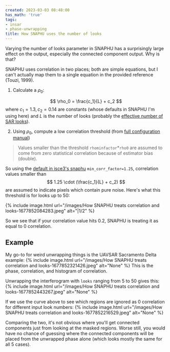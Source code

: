 ```yaml
---
created: 2023-03-03 08:48:00
has_math: 'true'
tags:
- insar
- phase-unwrapping
title: How SNAPHU uses the number of looks
---
```


Varying the number of looks parameter in SNAPHU has a surprisingly large effect on the output, especially the connected component output. Why is that?

SNAPHU uses correlation in two places; both are simple equations, but I can't actually map them to a single equation in the provided reference (Touzi, 1999).

1. Calculate a $\rho_0$:

$$
\rho_0 = \frac{c_1}{L} + c_2
$$
where $c_1 = 1.3, c_2 = 0.14$ are constants (whose defaults in SNAPHU I'm using here) and $L$ is the number of looks (probably the [effective number of SAR looks]()).

2. Using $\rho_{0}$, compute a low correlation threshold (from [full configuration manual](https://web.stanford.edu/group/radar/softwareandlinks/sw/snaphu/snaphu.conf.full))

> Values smaller than the threshold `rhominfactor`*`rho0` are assumed to
> come from zero statistical correlation because of estimator bias (double).

So using the [default in isce3's snaphu](https://github.com/isce-framework/isce3/blob/07633f1d35757346f431a697ab442b629e47de51/python/packages/isce3/unwrap/snaphu.py#L536) `min_corr_factor=1.25`, correlation values smaller than
$$
1.25 \cdot (\frac{c_1}{L} + c_2)
$$
are assumed to indicate pixels which contain pure noise. Here's what this threshold is for looks up to 50:

{% include image.html url="/images/How SNAPHU treats correlation and looks-1677852084283.jpeg" alt="|1/2" %}

So we see that if your correlation value hits 0.2, SNAPHU is treating it as equal to 0 correlation.


## Example
My go-to for weird unwrapping things is the UAVSAR Sacramento Delta example:
{% include image.html url="/images/How SNAPHU treats correlation and looks-1677852321426.jpeg" alt="None" %}
This is the phase, correlation, and histogram of correlation.

Unwrapping the interferogram with `looks` ranging from 5 to 50 gives this:
{% include image.html url="/images/How SNAPHU treats correlation and looks-1677852443267.jpeg" alt="None" %}

If we use the curve above to see which regions are ignored as 0 correlation for different input look numbers:
{% include image.html url="/images/How SNAPHU treats correlation and looks-1677852216529.jpeg" alt="None" %}

Comparing the two, it's not obvious where you'll get connected components just from looking at the masked regions. 
Worse still, you would have no chance of guessing where the connected components will be placed from the unwrapped phase alone (which looks mostly the same for all 5 cases).



